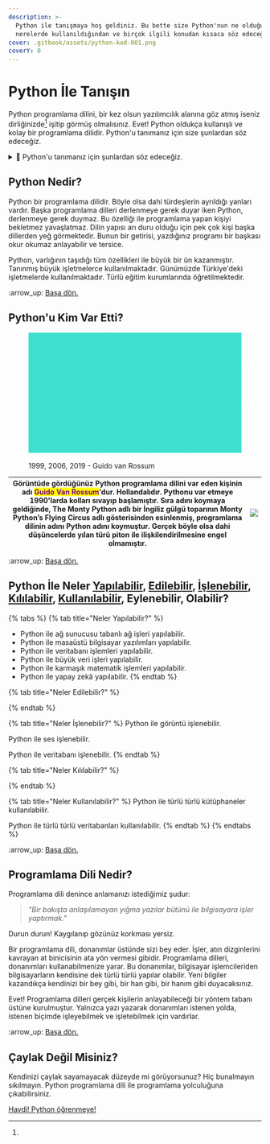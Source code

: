 ```yaml
---
description: >-
  Python ile tanışmaya hoş geldiniz. Bu bette size Python'nun ne olduğundan,
  nerelerde kullanıldığından ve birçok ilgili konudan kısaca söz edeceğiz.
cover: .gitbook/assets/python-kod-001.png
coverY: 0
---
```


# Python İle Tanışın

Python programlama dilini, bir kez olsun yazılımcılık alanına göz atmış iseniz dirliğinizde[^1] işitip görmüş olmalısınız. Evet! Python oldukça kullanışlı ve kolay bir programlama dilidir. Python'u tanımanız için size şunlardan söz edeceğiz.

<details>

<summary>📂 Python'u tanımanız için şunlardan söz edeceğiz.</summary>

* [#python-nedir](<README (1).md#python-nedir> "mention")
* [#pythonu-kim-var-etti](<README (1).md#pythonu-kim-var-etti> "mention")
* Python Neler Eder, İşler, Yapar, Kılar, Kullanır?
* [#python-ile-neler-yapilabilir-edilebilir-islenebilir-kililabilir-kullanilabilir-eylenebilir-olabilir](<README (1).md#python-ile-neler-yapilabilir-edilebilir-islenebilir-kililabilir-kullanilabilir-eylenebilir-olabilir> "mention")
* Niye Python Kullanmalıyım?
* Niçin Python Kullanmalıyım?
* [pep-8-bilgisi.md](python-ile-tanisin/pep-8-bilgisi.md "mention")
  * [#pep-8-nedir](python-ile-tanisin/pep-8-bilgisi.md#pep-8-nedir "mention")
  * [#pep-8-kurallari](python-ile-tanisin/pep-8-bilgisi.md#pep-8-kurallari "mention")
  * [#pep-8-kurallarina-niye-uyulmali](python-ile-tanisin/pep-8-bilgisi.md#pep-8-kurallarina-niye-uyulmali "mention")
  * [#pep-8-kurallarini-yok-sayabilir-miyiz](python-ile-tanisin/pep-8-bilgisi.md#pep-8-kurallarini-yok-sayabilir-miyiz "mention")
  * [#pep-8-ve-okunabilirligin-oenemi](python-ile-tanisin/pep-8-bilgisi.md#pep-8-ve-okunabilirligin-oenemi "mention")

</details>

## Python Nedir?

Python bir programlama dilidir. Böyle olsa dahi türdeşlerin ayrıldığı yanları vardır. Başka programlama dilleri derlenmeye gerek duyar iken Python, derlenmeye gerek duymaz. Bu özelliği ile programlama yapan kişiyi bekletmez yavaşlatmaz. Dilin yapısı arı duru olduğu için pek çok kişi başka dillerden yeğ görmektedir. Bunun bir getirisi, yazdığınız programı bir başkası okur okumaz anlayabilir ve tersice.

Python, varlığının taşıdığı tüm özellikleri ile büyük bir ün kazanmıştır. Tanınmış büyük işletmelerce kullanılmaktadır. Günümüzde Türkiye'deki işletmelerde kullanılmaktadır. Türlü eğitim kurumlarında öğretilmektedir.

:arrow\_up: [Başa dön.](<README (1).md#pythonu-tanimaniz-icin-sunlardan-soez-edecegiz.>)

## Python'u Kim Var Etti?

<figure><img src=".gitbook/assets/Guido van Rossum 1999 2006 2019.gif" alt=""><figcaption><p>1999, 2006, 2019 - Guido van Rossum</p></figcaption></figure>

| Görüntüde gördüğünüz Python programlama dilini var eden kişinin adı <mark style="color:purple;">**Guido Van Rossum**</mark>'dur. Hollandalıdır. Pythonu var etmeye 1990'larda kolları sıvayıp başlamıştır. Sıra adını koymaya geldiğinde, **The Monty Python** adlı bir İngiliz gülgü toparının **Monty Python’s Flying Circus** adlı gösterisinden esinlenmiş, programlama dilinin adını **Python** adını koymuştur. Gerçek böyle olsa dahi düşüncelerde yılan türü piton ile ilişkilendirilmesine engel olmamıştır. | ![](.gitbook/assets/19747589\_8a6z\_ag9l\_210716.jpg) |
| --------------------------------------------------------------------------------------------------------------------------------------------------------------------------------------------------------------------------------------------------------------------------------------------------------------------------------------------------------------------------------------------------------------------------------------------------------------------------------------------------------------------- | ----------------------------------------------------- |

:arrow\_up: [Başa dön.](<README (1).md#pythonu-tanimaniz-icin-sunlardan-soez-edecegiz.>)

## Python İle Neler [Yapılabilir](<README (1).md#neler-yapilabilir>), [Edilebilir](<README (1).md#neler-edilebilir>), [İşlenebilir](<README (1).md#neler-islenebilir>), [Kılılabilir](<README (1).md#neler-kililabilir>), [Kullanılabilir](<README (1).md#neler-kullanilabilir>), Eylenebilir, Olabilir?&#x20;

{% tabs %}
{% tab title="Neler Yapılabilir?" %}
* Python ile ağ sunucusu tabanlı ağ işleri yapılabilir.
* Python ile masaüstü bilgisayar yazılımları yapılabilir.
* Python ile veritabanı işlemleri yapılabilir.
* Python ile büyük veri işleri yapılabilir.
* Python ile karmaşık matematik işlemleri yapılabilir.
* Python ile yapay zekâ yapılabilir.
{% endtab %}

{% tab title="Neler Edilebilir?" %}

{% endtab %}

{% tab title="Neler İşlenebilir?" %}
Python ile görüntü işlenebilir.

Python ile ses işlenebilir.

Python ile veritabanı işlenebilir.
{% endtab %}

{% tab title="Neler Kılılabilir?" %}

{% endtab %}

{% tab title="Neler Kullanılabilir?" %}
Python ile türlü türlü kütüphaneler kullanılabilir.

Python ile türlü türlü veritabanları kullanılabilir.
{% endtab %}
{% endtabs %}

:arrow\_up: [Başa dön.](<README (1).md#pythonu-tanimaniz-icin-sunlardan-soez-edecegiz.>)

## Programlama Dili Nedir?

Programlama dili denince anlamanızı istediğimiz şudur:&#x20;

> _"Bir bakışta anlaşılamayan yığma yazılar bütünü ile bilgisayara işler yaptırmak."_

Durun durun! Kaygılanıp gözünüz korkması yersiz.

Bir programlama dili, donanımlar üstünde sizi bey eder. İşler, atın dizginlerini kavrayan at binicisinin ata yön vermesi gibidir. Programlama dilleri, donanımları kullanabilmenize yarar. Bu donanımlar, bilgisayar işlemcileriden bilgisayarların kendisine dek türlü türlü yapılar olabilir. Yeni bilgiler kazandıkça kendinizi bir bey gibi, bir han gibi, bir hanım gibi duyacaksınız.&#x20;

Evet! Programlama dilleri gerçek kişilerin anlayabileceği bir yöntem tabanı üstüne kurulmuştur. Yalnızca yazı yazarak donanımları istenen yolda, istenen biçimde işleyebilmek ve işletebilmek için vardırlar.&#x20;

:arrow\_up: [Başa dön.](<README (1).md#pythonu-tanimaniz-icin-sunlardan-soez-edecegiz.>)

## Çaylak Değil Misiniz?

Kendinizi çaylak sayamayacak düzeyde mi görüyorsunuz? Hiç bunalmayın sıkılmayın. Python programlama dili ile programlama yolculuğuna çıkabilirsiniz.

[Haydi! Python öğrenmeye!](python-ogrenme-kilavuzu/niye-python-oegrenmeliyim.md)



[^1]: 
